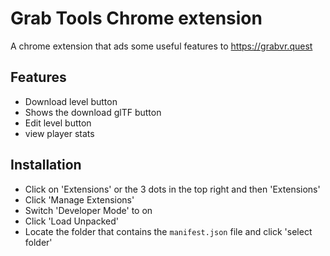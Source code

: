 # Grab Tools Chrome extension

A chrome extension that ads some useful features to https://grabvr.quest

## Features

- Download level button
- Shows the download glTF button
- Edit level button
- view player stats

## Installation

- Click on 'Extensions' or the 3 dots in the top right and then 'Extensions'
- Click 'Manage Extensions'
- Switch 'Developer Mode' to on
- Click 'Load Unpacked'
- Locate the folder that contains the `manifest.json` file and click 'select folder'
